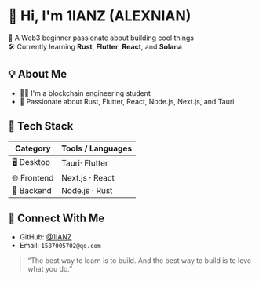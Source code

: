 # 👋 Hi, I'm 1IANZ (ALEXNIAN)
🎯 A Web3 beginner passionate about building cool things  
🛠️ Currently learning **Rust**, **Flutter**, **React**, and **Solana**

## 💡 About Me
- 🧑‍🎓 I'm a blockchain engineering student  
- 🚀 Passionate about Rust, Flutter, React, Node.js, Next.js, and Tauri  


## 🧰 Tech Stack

| Category        | Tools / Languages                  |
|----------------|-------------------------------------|
| 🖥 Desktop       | Tauri· Flutter                    |
| 🌐 Frontend     | Next.js · React                   |
| 🧠 Backend      | Node.js · Rust                    |

## 🔗 Connect With Me

- GitHub: [@1IANZ](https://github.com/1IANZ)
- Email: `1587005702@qq.com`


> “The best way to learn is to build. And the best way to build is to love what you do.”
